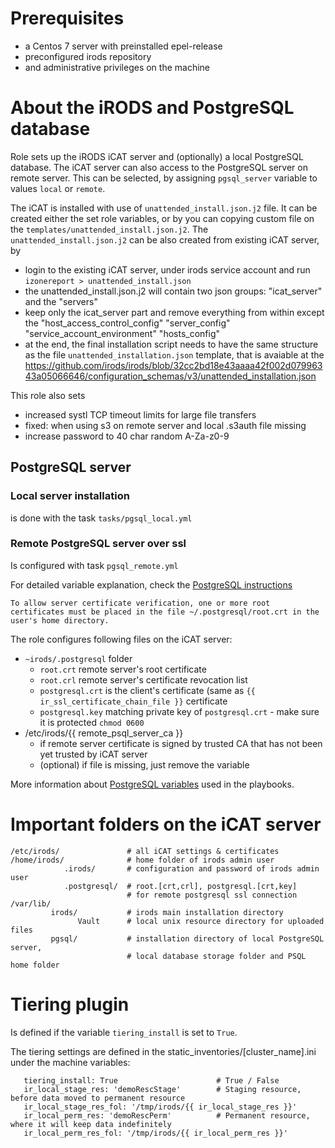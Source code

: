 # Prerequisites
 - a Centos 7 server with preinstalled epel-release
 - preconfigured irods repository
 - and administrative privileges on the machine

# About the iRODS and PostgreSQL database

Role sets up the iRODS iCAT server and (optionally) a local PostgreSQL database.
The iCAT server can also access to the PostgreSQL server on remote server. This
can be selected, by assigning `pgsql_server` variable to values `local` or
 `remote`.

The iCAT is installed with use of `unattended_install.json.j2` file. It can be
created either the set role variables, or by you can copying custom file on the
`templates/unattended_install.json.j2`. The `unattended_install.json.j2` can be
also created from existing iCAT server, by
- login to the existing iCAT server, under irods service account and run
   `izonereport > unattended_install.json`
- the unattended_install.json.j2 will contain two json groups: "icat_server" and
the "servers"
- keep only the icat_server part and remove everything from within except the
   "host_access_control_config"
   "server_config"
   "service_account_environment"
   "hosts_config"
- at the end, the final installation script needs to have the same structure as
  the file `unattended_installation.json` template, that is avaiable at the
  https://github.com/irods/irods/blob/32cc2bd18e43aaaa42f002d07996343a05066646/configuration_schemas/v3/unattended_installation.json

This role also sets
* increased systl TCP timeout limits for large file transfers
* fixed: when using s3 on remote server and local .s3auth file missing 
* increase password to 40 char random A-Za-z0-9

## PostgreSQL server 

### Local server installation

is done with the task `tasks/pgsql_local.yml`

### Remote PostgreSQL server over ssl

Is configured with task `pgsql_remote.yml`

For detailed variable explanation, check the [PostgreSQL instructions](https://www.postgresql.org/docs/current/libpq-ssl.html)

`To allow server certificate verification, one or more root certificates must be
placed in the file ~/.postgresql/root.crt in the user's home directory.`

The role configures following files on the iCAT server:
  - `~irods/.postgresql` folder
    - `root.crt` remote server's root certificate
    - `root.crl` remote server's certificate revocation list
    - `postgresql.crt` is the client's certificate (same as `{{ ir_ssl_certificate_chain_file }}` certificate
    - `postgresql.key` matching private key of `postgresql.crt` - make sure it is protected `chmod 0600`
  - /etc/irods/{{ remote_psql_server_ca }}
    - if remote server certificate is signed by trusted CA that has not been yet trusted by iCAT server
    - (optional) if file is missing, just remove the variable

More information about [PostgreSQL variables](https://jdbc.postgresql.org/documentation/head/ssl-client.html)
used in the playbooks.

# Important folders on the iCAT server

```
/etc/irods/               # all iCAT settings & certificates
/home/irods/              # home folder of irods admin user
            .irods/       # configuration and password of irods admin user
            .postgresql/  # root.[crt,crl], postgresql.[crt,key]
                          # for remote postgresql ssl connection
/var/lib/
         irods/           # irods main installation directory
               Vault      # local unix resource directory for uploaded files
         pgsql/           # installation directory of local PostgreSQL server,
                          # local database storage folder and PSQL home folder
```

# Tiering plugin

Is defined if the variable `tiering_install` is set to `True`. 

The tiering settings are defined in the static_inventories/[cluster_name].ini
under the machine variables:

```
   tiering_install: True                      # True / False
   ir_local_stage_res: 'demoRescStage'        # Staging resource, before data moved to permanent resource
   ir_local_stage_res_fol: '/tmp/irods/{{ ir_local_stage_res }}'
   ir_local_perm_res: 'demoRescPerm'          # Permanent resource, where it will keep data indefinitely
   ir_local_perm_res_fol: '/tmp/irods/{{ ir_local_perm_res }}'
```
